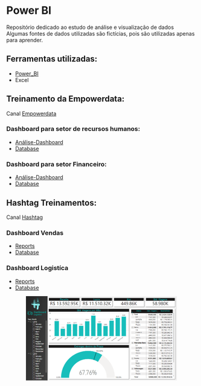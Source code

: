 # Power BI
Repositório dedicado ao estudo de análise e visualização de dados
Algumas fontes de dados utilizadas são fictícias, pois são utilizadas apenas para aprender.


## Ferramentas utilizadas:
- [Power_BI](https://powerbi.microsoft.com/pt-br/desktop/)
- Excel

## Treinamento da Empowerdata:
Canal [Empowerdata](https://www.youtube.com/channel/UCX8dXdLxlgBSKcOhb-ixuJg)

### Dashboard para setor de recursos humanos:
- [Análise-Dashboard](/People-Management-Analysis/Human-Resources-Analysis.pbix)
- [Database](/People-Management-Analysis/Database)

### Dashboard para setor Financeiro:
- [Análise-Dashboard](/Sales-Analysis/Finance-Section-Analysis.pbix)
- [Database](/Sales-Analysis/Database)

## Hashtag Treinamentos:
Canal [Hashtag](https://www.youtube.com/channel/UCw0leRmeaX7R_9BDd3TvCzg)<br>

### Dashboard Vendas
- [Reports](./Purchases/Dashboard-Compras.pbix)
- [Database](./Purchases/Compras.xlsx)

### Dashboard Logistíca
- [Reports](./Logistics/dashboard-logistic.pbix)
- [Database](./Logistics/Base-Logistica.xlsx)

<div align="center">
    <img alt="dashboard image" src="./Logistics/dash-logistic-image.png" width="400px"> 
</div>